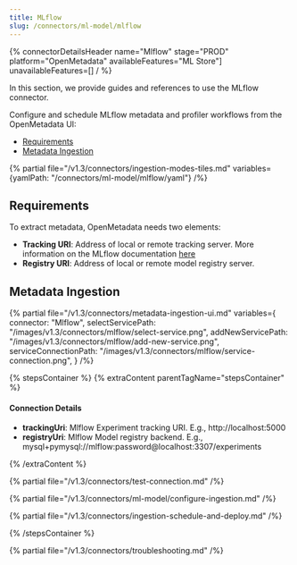 ```yaml
---
title: MLflow
slug: /connectors/ml-model/mlflow
---
```


{% connectorDetailsHeader
name="Mlflow"
stage="PROD"
platform="OpenMetadata"
availableFeatures="ML Store"]
unavailableFeatures=[]
/ %}

In this section, we provide guides and references to use the MLflow connector.

Configure and schedule MLflow metadata and profiler workflows from the OpenMetadata UI:

- [Requirements](#requirements)
- [Metadata Ingestion](#metadata-ingestion)

{% partial file="/v1.3/connectors/ingestion-modes-tiles.md" variables={yamlPath: "/connectors/ml-model/mlflow/yaml"} /%}

## Requirements

To extract metadata, OpenMetadata needs two elements:
- **Tracking URI**: Address of local or remote tracking server. More information on the MLflow documentation [here](https://www.mlflow.org/docs/latest/tracking.html#where-runs-are-recorded)
- **Registry URI**: Address of local or remote model registry server.

## Metadata Ingestion

{% partial 
  file="/v1.3/connectors/metadata-ingestion-ui.md" 
  variables={
    connector: "Mlflow", 
    selectServicePath: "/images/v1.3/connectors/mlflow/select-service.png",
    addNewServicePath: "/images/v1.3/connectors/mlflow/add-new-service.png",
    serviceConnectionPath: "/images/v1.3/connectors/mlflow/service-connection.png",
} 
/%}

{% stepsContainer %}
{% extraContent parentTagName="stepsContainer" %}

#### Connection Details

- **trackingUri**: Mlflow Experiment tracking URI. E.g., http://localhost:5000
- **registryUri**: Mlflow Model registry backend. E.g., mysql+pymysql://mlflow:password@localhost:3307/experiments

{% /extraContent %}

{% partial file="/v1.3/connectors/test-connection.md" /%}

{% partial file="/v1.3/connectors/ml-model/configure-ingestion.md" /%}

{% partial file="/v1.3/connectors/ingestion-schedule-and-deploy.md" /%}

{% /stepsContainer %}

{% partial file="/v1.3/connectors/troubleshooting.md" /%}
